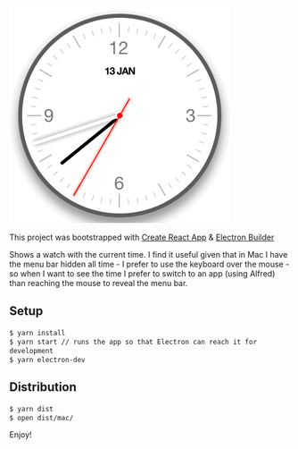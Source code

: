 ![Watch app in action](watch_app.gif "Watch app in action")

This project was bootstrapped with [Create React App](https://github.com/facebook/create-react-app) & [Electron Builder](https://github.com/electron-userland/electron-builder)

Shows a watch with the current time. I find it useful given that in Mac I have the menu bar hidden all time - I prefer to use the keyboard over the mouse - so when I want to see the time I prefer to switch to an app (using Alfred) than reaching the mouse to reveal the menu bar.

## Setup

```
$ yarn install
$ yarn start // runs the app so that Electron can reach it for development
$ yarn electron-dev
```

## Distribution

```
$ yarn dist
$ open dist/mac/
```

Enjoy!
